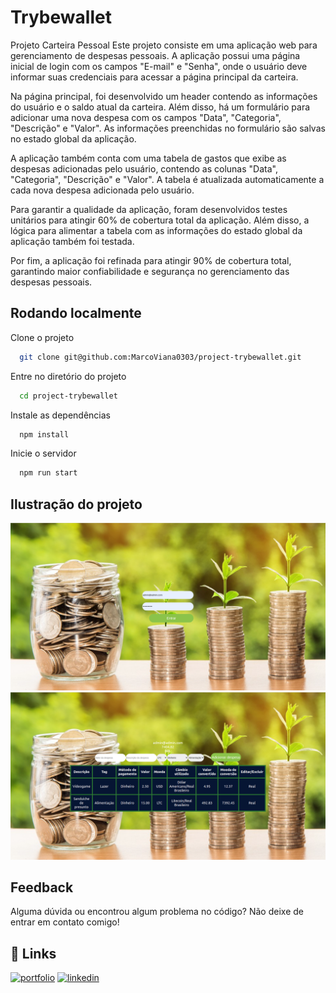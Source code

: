 
# Trybewallet

Projeto Carteira Pessoal
Este projeto consiste em uma aplicação web para gerenciamento de despesas pessoais. A aplicação possui uma página inicial de login com os campos "E-mail" e "Senha", onde o usuário deve informar suas credenciais para acessar a página principal da carteira.

Na página principal, foi desenvolvido um header contendo as informações do usuário e o saldo atual da carteira. Além disso, há um formulário para adicionar uma nova despesa com os campos "Data", "Categoria", "Descrição" e "Valor". As informações preenchidas no formulário são salvas no estado global da aplicação.

A aplicação também conta com uma tabela de gastos que exibe as despesas adicionadas pelo usuário, contendo as colunas "Data", "Categoria", "Descrição" e "Valor". A tabela é atualizada automaticamente a cada nova despesa adicionada pelo usuário.

Para garantir a qualidade da aplicação, foram desenvolvidos testes unitários para atingir 60% de cobertura total da aplicação. Além disso, a lógica para alimentar a tabela com as informações do estado global da aplicação também foi testada.

Por fim, a aplicação foi refinada para atingir 90% de cobertura total, garantindo maior confiabilidade e segurança no gerenciamento das despesas pessoais.


## Rodando localmente

Clone o projeto

```bash
  git clone git@github.com:MarcoViana0303/project-trybewallet.git
```

Entre no diretório do projeto

```bash
  cd project-trybewallet
```

Instale as dependências

```bash
  npm install
```

Inicie o servidor

```bash
  npm run start
```

## Ilustração do projeto
![Projeto Trybewallet- Login](./trybewallet1.png)
![Projeto Trybewallet- Página de despesas](./trybewallet2.png)

## Feedback

Alguma dúvida ou encontrou algum problema no código? Não deixe de entrar em contato comigo!


## 🔗 Links
[![portfolio](https://img.shields.io/badge/my_portfolio-000?style=for-the-badge&logo=ko-fi&logoColor=white)](https://marcoviana-dev.vercel.app/)
[![linkedin](https://img.shields.io/badge/linkedin-0A66C2?style=for-the-badge&logo=linkedin&logoColor=white)](https://www.linkedin.com/in/marco-viana2022/)


